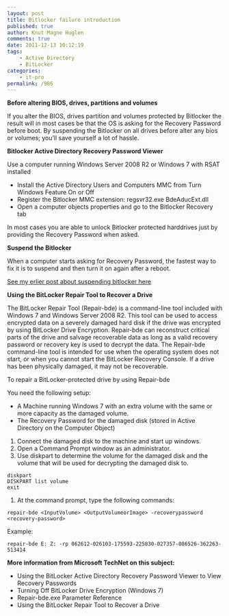 ```yaml
---
layout: post
title: Bitlocker failure introduction
published: true
author: Knut Magne Huglen
comments: true
date: 2011-12-13 10:12:19
tags:
    - Active Directory
    - BitLocker
categories:
    - it-pro
permalink: /986
---
```

**Before altering BIOS, drives, partitions and volumes**
  
If you alter the BIOS, drives partition and volumes protected by Bitlocker the result will in most cases be that the OS is asking for the Recovery Password before boot. By suspending the Bitlocker on all drives before alter any bios or volumes; you’ll save yourself a lot of hassle.

**Bitlocker Active Directory Recovery Password Viewer**

Use a computer running Windows Server 2008 R2 or Windows 7 with RSAT installed

* Install the Active Directory Users and Computers MMC from Turn Windows Feature On or Off
* Register the Bitlocker MMC extension: regsvr32.exe BdeAducExt.dll
* Open a computer objects properties and go to the Bitlocker Recovery tab

In most cases you are able to unlock Bitlocker protected harddrives just by providing the Recovery Password when asked.

**Suspend the Bitlocker**
  
When a computer starts asking for Recovery Password, the fastest way to fix it is to suspend and then turn it on again after a reboot.

[See my erlier post about suspending bitlocker here](/902)

**Using the BitLocker Repair Tool to Recover a Drive**
  
The BitLocker Repair Tool (Repair-bde) is a command-line tool included with Windows 7 and Windows Server 2008 R2. This tool can be used to access encrypted data on a severely damaged hard disk if the drive was encrypted by using BitLocker Drive Encryption. Repair-bde can reconstruct critical parts of the drive and salvage recoverable data as long as a valid recovery password or recovery key is used to decrypt the data. The Repair-bde command-line tool is intended for use when the operating system does not start, or when you cannot start the BitLocker Recovery Console. If a drive has been physically damaged, it may not be recoverable.

To repair a BitLocker-protected drive by using Repair-bde

You need the following setup:

* A Machine running Windows 7 with an extra volume with the same or more capacity as the damaged volume.
* The Recovery Password for the damaged disk (stored in Active Directory on the Computer Object)

1. Connect the damaged disk to the machine and start up windows.
2. Open a Command Prompt window as an administrator.
3. Use diskpart to determine the volume for the damaged disk and the volume that will be used for decrypting the damaged disk to.

```batch
diskpart
DISKPART list volume
exit
```

1. At the command prompt, type the following commands:

```batch
repair-bde <InputVolume> <OutputVolumeorImage> -recoverypassword <recovery-password>
```

Example:

```batch
repair-bde E: Z: -rp 062612-026103-175593-225830-027357-086526-362263-513414
```

**More information from Microsoft TechNet on this subject:**

* Using the BitLocker Active Directory Recovery Password Viewer to View Recovery Passwords
* Turning Off BitLocker Drive Encryption (Windows 7)
* Repair-bde.exe Parameter Reference
* Using the BitLocker Repair Tool to Recover a Drive